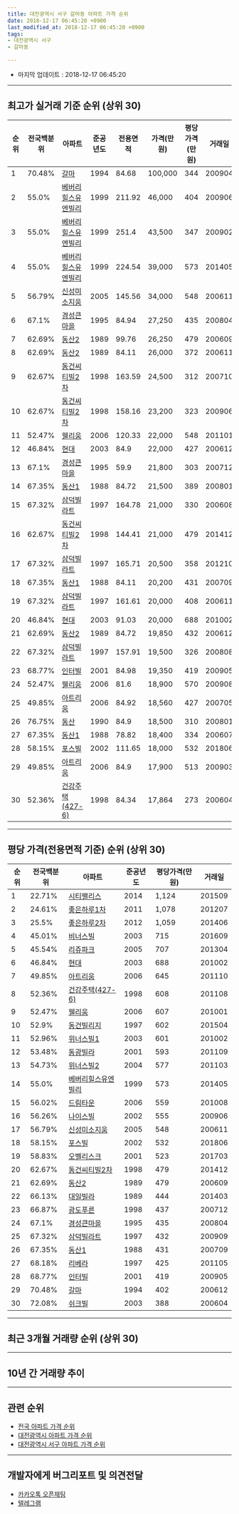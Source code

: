 ```yaml
---
title: 대전광역시 서구 갈마동 아파트 가격 순위
date: 2018-12-17 06:45:20 +0900
last_modified_at: 2018-12-17 06:45:20 +0900
tags:
- 대전광역시 서구
- 갈마동

---
```


* 마지막 업데이트 : 2018-12-17 06:45:20

---

## 최고가 실거래 기준 순위 (상위 30)


|순위|전국백분위|아파트|준공년도|전용면적|가격(만원)|평당가격(만원)|거래일|
|---|---|---|---|---|---|---|---|
|1|70.48%|[갈마](https://search.naver.com/search.naver?query=%EB%8C%80%EC%A0%84%EA%B4%91%EC%97%AD%EC%8B%9C+%EC%84%9C%EA%B5%AC+%EA%B0%88%EB%A7%88%EB%8F%99+%EA%B0%88%EB%A7%88)|1994|84.68|100,000|344|200904|
|2|55.0%|[베버리힐스유엔빌리](https://search.naver.com/search.naver?query=%EB%8C%80%EC%A0%84%EA%B4%91%EC%97%AD%EC%8B%9C+%EC%84%9C%EA%B5%AC+%EA%B0%88%EB%A7%88%EB%8F%99+%EB%B2%A0%EB%B2%84%EB%A6%AC%ED%9E%90%EC%8A%A4%EC%9C%A0%EC%97%94%EB%B9%8C%EB%A6%AC)|1999|211.92|46,000|404|200906|
|3|55.0%|[베버리힐스유엔빌리](https://search.naver.com/search.naver?query=%EB%8C%80%EC%A0%84%EA%B4%91%EC%97%AD%EC%8B%9C+%EC%84%9C%EA%B5%AC+%EA%B0%88%EB%A7%88%EB%8F%99+%EB%B2%A0%EB%B2%84%EB%A6%AC%ED%9E%90%EC%8A%A4%EC%9C%A0%EC%97%94%EB%B9%8C%EB%A6%AC)|1999|251.4|43,500|347|200902|
|4|55.0%|[베버리힐스유엔빌리](https://search.naver.com/search.naver?query=%EB%8C%80%EC%A0%84%EA%B4%91%EC%97%AD%EC%8B%9C+%EC%84%9C%EA%B5%AC+%EA%B0%88%EB%A7%88%EB%8F%99+%EB%B2%A0%EB%B2%84%EB%A6%AC%ED%9E%90%EC%8A%A4%EC%9C%A0%EC%97%94%EB%B9%8C%EB%A6%AC)|1999|224.54|39,000|573|201405|
|5|56.79%|[신성미소지움](https://search.naver.com/search.naver?query=%EB%8C%80%EC%A0%84%EA%B4%91%EC%97%AD%EC%8B%9C+%EC%84%9C%EA%B5%AC+%EA%B0%88%EB%A7%88%EB%8F%99+%EC%8B%A0%EC%84%B1%EB%AF%B8%EC%86%8C%EC%A7%80%EC%9B%80)|2005|145.56|34,000|548|200611|
|6|67.1%|[경성큰마을](https://search.naver.com/search.naver?query=%EB%8C%80%EC%A0%84%EA%B4%91%EC%97%AD%EC%8B%9C+%EC%84%9C%EA%B5%AC+%EA%B0%88%EB%A7%88%EB%8F%99+%EA%B2%BD%EC%84%B1%ED%81%B0%EB%A7%88%EC%9D%84)|1995|84.94|27,250|435|200804|
|7|62.69%|[동산2](https://search.naver.com/search.naver?query=%EB%8C%80%EC%A0%84%EA%B4%91%EC%97%AD%EC%8B%9C+%EC%84%9C%EA%B5%AC+%EA%B0%88%EB%A7%88%EB%8F%99+%EB%8F%99%EC%82%B02)|1989|99.76|26,250|479|200609|
|8|62.69%|[동산2](https://search.naver.com/search.naver?query=%EB%8C%80%EC%A0%84%EA%B4%91%EC%97%AD%EC%8B%9C+%EC%84%9C%EA%B5%AC+%EA%B0%88%EB%A7%88%EB%8F%99+%EB%8F%99%EC%82%B02)|1989|84.11|26,000|372|200611|
|9|62.67%|[동건씨티빌2차](https://search.naver.com/search.naver?query=%EB%8C%80%EC%A0%84%EA%B4%91%EC%97%AD%EC%8B%9C+%EC%84%9C%EA%B5%AC+%EA%B0%88%EB%A7%88%EB%8F%99+%EB%8F%99%EA%B1%B4%EC%94%A8%ED%8B%B0%EB%B9%8C2%EC%B0%A8)|1998|163.59|24,500|312|200710|
|10|62.67%|[동건씨티빌2차](https://search.naver.com/search.naver?query=%EB%8C%80%EC%A0%84%EA%B4%91%EC%97%AD%EC%8B%9C+%EC%84%9C%EA%B5%AC+%EA%B0%88%EB%A7%88%EB%8F%99+%EB%8F%99%EA%B1%B4%EC%94%A8%ED%8B%B0%EB%B9%8C2%EC%B0%A8)|1998|158.16|23,200|323|200906|
|11|52.47%|[웰리움](https://search.naver.com/search.naver?query=%EB%8C%80%EC%A0%84%EA%B4%91%EC%97%AD%EC%8B%9C+%EC%84%9C%EA%B5%AC+%EA%B0%88%EB%A7%88%EB%8F%99+%EC%9B%B0%EB%A6%AC%EC%9B%80)|2006|120.33|22,000|548|201101|
|12|46.84%|[현대](https://search.naver.com/search.naver?query=%EB%8C%80%EC%A0%84%EA%B4%91%EC%97%AD%EC%8B%9C+%EC%84%9C%EA%B5%AC+%EA%B0%88%EB%A7%88%EB%8F%99+%ED%98%84%EB%8C%80)|2003|84.9|22,000|427|200612|
|13|67.1%|[경성큰마을](https://search.naver.com/search.naver?query=%EB%8C%80%EC%A0%84%EA%B4%91%EC%97%AD%EC%8B%9C+%EC%84%9C%EA%B5%AC+%EA%B0%88%EB%A7%88%EB%8F%99+%EA%B2%BD%EC%84%B1%ED%81%B0%EB%A7%88%EC%9D%84)|1995|59.9|21,800|303|200712|
|14|67.35%|[동산1](https://search.naver.com/search.naver?query=%EB%8C%80%EC%A0%84%EA%B4%91%EC%97%AD%EC%8B%9C+%EC%84%9C%EA%B5%AC+%EA%B0%88%EB%A7%88%EB%8F%99+%EB%8F%99%EC%82%B01)|1988|84.72|21,500|389|200801|
|15|67.32%|[삼덕빌라트](https://search.naver.com/search.naver?query=%EB%8C%80%EC%A0%84%EA%B4%91%EC%97%AD%EC%8B%9C+%EC%84%9C%EA%B5%AC+%EA%B0%88%EB%A7%88%EB%8F%99+%EC%82%BC%EB%8D%95%EB%B9%8C%EB%9D%BC%ED%8A%B8)|1997|164.78|21,000|330|200608|
|16|62.67%|[동건씨티빌2차](https://search.naver.com/search.naver?query=%EB%8C%80%EC%A0%84%EA%B4%91%EC%97%AD%EC%8B%9C+%EC%84%9C%EA%B5%AC+%EA%B0%88%EB%A7%88%EB%8F%99+%EB%8F%99%EA%B1%B4%EC%94%A8%ED%8B%B0%EB%B9%8C2%EC%B0%A8)|1998|144.41|21,000|479|201412|
|17|67.32%|[삼덕빌라트](https://search.naver.com/search.naver?query=%EB%8C%80%EC%A0%84%EA%B4%91%EC%97%AD%EC%8B%9C+%EC%84%9C%EA%B5%AC+%EA%B0%88%EB%A7%88%EB%8F%99+%EC%82%BC%EB%8D%95%EB%B9%8C%EB%9D%BC%ED%8A%B8)|1997|165.71|20,500|358|201210|
|18|67.35%|[동산1](https://search.naver.com/search.naver?query=%EB%8C%80%EC%A0%84%EA%B4%91%EC%97%AD%EC%8B%9C+%EC%84%9C%EA%B5%AC+%EA%B0%88%EB%A7%88%EB%8F%99+%EB%8F%99%EC%82%B01)|1988|84.11|20,200|431|200709|
|19|67.32%|[삼덕빌라트](https://search.naver.com/search.naver?query=%EB%8C%80%EC%A0%84%EA%B4%91%EC%97%AD%EC%8B%9C+%EC%84%9C%EA%B5%AC+%EA%B0%88%EB%A7%88%EB%8F%99+%EC%82%BC%EB%8D%95%EB%B9%8C%EB%9D%BC%ED%8A%B8)|1997|161.61|20,000|408|200611|
|20|46.84%|[현대](https://search.naver.com/search.naver?query=%EB%8C%80%EC%A0%84%EA%B4%91%EC%97%AD%EC%8B%9C+%EC%84%9C%EA%B5%AC+%EA%B0%88%EB%A7%88%EB%8F%99+%ED%98%84%EB%8C%80)|2003|91.03|20,000|688|201002|
|21|62.69%|[동산2](https://search.naver.com/search.naver?query=%EB%8C%80%EC%A0%84%EA%B4%91%EC%97%AD%EC%8B%9C+%EC%84%9C%EA%B5%AC+%EA%B0%88%EB%A7%88%EB%8F%99+%EB%8F%99%EC%82%B02)|1989|84.72|19,850|432|200612|
|22|67.32%|[삼덕빌라트](https://search.naver.com/search.naver?query=%EB%8C%80%EC%A0%84%EA%B4%91%EC%97%AD%EC%8B%9C+%EC%84%9C%EA%B5%AC+%EA%B0%88%EB%A7%88%EB%8F%99+%EC%82%BC%EB%8D%95%EB%B9%8C%EB%9D%BC%ED%8A%B8)|1997|157.91|19,500|326|200808|
|23|68.77%|[인터빌](https://search.naver.com/search.naver?query=%EB%8C%80%EC%A0%84%EA%B4%91%EC%97%AD%EC%8B%9C+%EC%84%9C%EA%B5%AC+%EA%B0%88%EB%A7%88%EB%8F%99+%EC%9D%B8%ED%84%B0%EB%B9%8C)|2001|84.98|19,350|419|200905|
|24|52.47%|[웰리움](https://search.naver.com/search.naver?query=%EB%8C%80%EC%A0%84%EA%B4%91%EC%97%AD%EC%8B%9C+%EC%84%9C%EA%B5%AC+%EA%B0%88%EB%A7%88%EB%8F%99+%EC%9B%B0%EB%A6%AC%EC%9B%80)|2006|81.6|18,900|570|200908|
|25|49.85%|[아트리움](https://search.naver.com/search.naver?query=%EB%8C%80%EC%A0%84%EA%B4%91%EC%97%AD%EC%8B%9C+%EC%84%9C%EA%B5%AC+%EA%B0%88%EB%A7%88%EB%8F%99+%EC%95%84%ED%8A%B8%EB%A6%AC%EC%9B%80)|2006|84.92|18,560|427|200705|
|26|76.75%|[동산](https://search.naver.com/search.naver?query=%EB%8C%80%EC%A0%84%EA%B4%91%EC%97%AD%EC%8B%9C+%EC%84%9C%EA%B5%AC+%EA%B0%88%EB%A7%88%EB%8F%99+%EB%8F%99%EC%82%B0)|1990|84.9|18,500|310|200801|
|27|67.35%|[동산1](https://search.naver.com/search.naver?query=%EB%8C%80%EC%A0%84%EA%B4%91%EC%97%AD%EC%8B%9C+%EC%84%9C%EA%B5%AC+%EA%B0%88%EB%A7%88%EB%8F%99+%EB%8F%99%EC%82%B01)|1988|78.82|18,400|334|200607|
|28|58.15%|[포스빌](https://search.naver.com/search.naver?query=%EB%8C%80%EC%A0%84%EA%B4%91%EC%97%AD%EC%8B%9C+%EC%84%9C%EA%B5%AC+%EA%B0%88%EB%A7%88%EB%8F%99+%ED%8F%AC%EC%8A%A4%EB%B9%8C)|2002|111.65|18,000|532|201806|
|29|49.85%|[아트리움](https://search.naver.com/search.naver?query=%EB%8C%80%EC%A0%84%EA%B4%91%EC%97%AD%EC%8B%9C+%EC%84%9C%EA%B5%AC+%EA%B0%88%EB%A7%88%EB%8F%99+%EC%95%84%ED%8A%B8%EB%A6%AC%EC%9B%80)|2006|84.9|17,900|513|200903|
|30|52.36%|[건강주택(427-6)](https://search.naver.com/search.naver?query=%EB%8C%80%EC%A0%84%EA%B4%91%EC%97%AD%EC%8B%9C+%EC%84%9C%EA%B5%AC+%EA%B0%88%EB%A7%88%EB%8F%99+%EA%B1%B4%EA%B0%95%EC%A3%BC%ED%83%9D%28427-6%29)|1998|84.34|17,864|273|200604|


---

## 평당 가격(전용면적 기준) 순위 (상위 30)


|순위|전국백분위|아파트|준공년도|평당가격(만원)|거래일|
|---|---|---|---|---|---|
|1|22.71%|[시티팰리스](https://search.naver.com/search.naver?query=%EB%8C%80%EC%A0%84%EA%B4%91%EC%97%AD%EC%8B%9C+%EC%84%9C%EA%B5%AC+%EA%B0%88%EB%A7%88%EB%8F%99+%EC%8B%9C%ED%8B%B0%ED%8C%B0%EB%A6%AC%EC%8A%A4)|2014|1,124|201509|
|2|24.61%|[좋은하루1차](https://search.naver.com/search.naver?query=%EB%8C%80%EC%A0%84%EA%B4%91%EC%97%AD%EC%8B%9C+%EC%84%9C%EA%B5%AC+%EA%B0%88%EB%A7%88%EB%8F%99+%EC%A2%8B%EC%9D%80%ED%95%98%EB%A3%A81%EC%B0%A8)|2011|1,078|201207|
|3|25.5%|[좋은하루2차](https://search.naver.com/search.naver?query=%EB%8C%80%EC%A0%84%EA%B4%91%EC%97%AD%EC%8B%9C+%EC%84%9C%EA%B5%AC+%EA%B0%88%EB%A7%88%EB%8F%99+%EC%A2%8B%EC%9D%80%ED%95%98%EB%A3%A82%EC%B0%A8)|2012|1,059|201406|
|4|45.01%|[비너스빌](https://search.naver.com/search.naver?query=%EB%8C%80%EC%A0%84%EA%B4%91%EC%97%AD%EC%8B%9C+%EC%84%9C%EA%B5%AC+%EA%B0%88%EB%A7%88%EB%8F%99+%EB%B9%84%EB%84%88%EC%8A%A4%EB%B9%8C)|2003|715|201609|
|5|45.54%|[리쥬파크](https://search.naver.com/search.naver?query=%EB%8C%80%EC%A0%84%EA%B4%91%EC%97%AD%EC%8B%9C+%EC%84%9C%EA%B5%AC+%EA%B0%88%EB%A7%88%EB%8F%99+%EB%A6%AC%EC%A5%AC%ED%8C%8C%ED%81%AC)|2005|707|201304|
|6|46.84%|[현대](https://search.naver.com/search.naver?query=%EB%8C%80%EC%A0%84%EA%B4%91%EC%97%AD%EC%8B%9C+%EC%84%9C%EA%B5%AC+%EA%B0%88%EB%A7%88%EB%8F%99+%ED%98%84%EB%8C%80)|2003|688|201002|
|7|49.85%|[아트리움](https://search.naver.com/search.naver?query=%EB%8C%80%EC%A0%84%EA%B4%91%EC%97%AD%EC%8B%9C+%EC%84%9C%EA%B5%AC+%EA%B0%88%EB%A7%88%EB%8F%99+%EC%95%84%ED%8A%B8%EB%A6%AC%EC%9B%80)|2006|645|201110|
|8|52.36%|[건강주택(427-6)](https://search.naver.com/search.naver?query=%EB%8C%80%EC%A0%84%EA%B4%91%EC%97%AD%EC%8B%9C+%EC%84%9C%EA%B5%AC+%EA%B0%88%EB%A7%88%EB%8F%99+%EA%B1%B4%EA%B0%95%EC%A3%BC%ED%83%9D%28427-6%29)|1998|608|201108|
|9|52.47%|[웰리움](https://search.naver.com/search.naver?query=%EB%8C%80%EC%A0%84%EA%B4%91%EC%97%AD%EC%8B%9C+%EC%84%9C%EA%B5%AC+%EA%B0%88%EB%A7%88%EB%8F%99+%EC%9B%B0%EB%A6%AC%EC%9B%80)|2006|607|201001|
|10|52.9%|[동건빌리지](https://search.naver.com/search.naver?query=%EB%8C%80%EC%A0%84%EA%B4%91%EC%97%AD%EC%8B%9C+%EC%84%9C%EA%B5%AC+%EA%B0%88%EB%A7%88%EB%8F%99+%EB%8F%99%EA%B1%B4%EB%B9%8C%EB%A6%AC%EC%A7%80)|1997|602|201504|
|11|52.96%|[위너스빌1](https://search.naver.com/search.naver?query=%EB%8C%80%EC%A0%84%EA%B4%91%EC%97%AD%EC%8B%9C+%EC%84%9C%EA%B5%AC+%EA%B0%88%EB%A7%88%EB%8F%99+%EC%9C%84%EB%84%88%EC%8A%A4%EB%B9%8C1)|2003|601|201002|
|12|53.48%|[동광빌라](https://search.naver.com/search.naver?query=%EB%8C%80%EC%A0%84%EA%B4%91%EC%97%AD%EC%8B%9C+%EC%84%9C%EA%B5%AC+%EA%B0%88%EB%A7%88%EB%8F%99+%EB%8F%99%EA%B4%91%EB%B9%8C%EB%9D%BC)|2001|593|201109|
|13|54.73%|[위너스빌2](https://search.naver.com/search.naver?query=%EB%8C%80%EC%A0%84%EA%B4%91%EC%97%AD%EC%8B%9C+%EC%84%9C%EA%B5%AC+%EA%B0%88%EB%A7%88%EB%8F%99+%EC%9C%84%EB%84%88%EC%8A%A4%EB%B9%8C2)|2004|577|201103|
|14|55.0%|[베버리힐스유엔빌리](https://search.naver.com/search.naver?query=%EB%8C%80%EC%A0%84%EA%B4%91%EC%97%AD%EC%8B%9C+%EC%84%9C%EA%B5%AC+%EA%B0%88%EB%A7%88%EB%8F%99+%EB%B2%A0%EB%B2%84%EB%A6%AC%ED%9E%90%EC%8A%A4%EC%9C%A0%EC%97%94%EB%B9%8C%EB%A6%AC)|1999|573|201405|
|15|56.02%|[드림타운](https://search.naver.com/search.naver?query=%EB%8C%80%EC%A0%84%EA%B4%91%EC%97%AD%EC%8B%9C+%EC%84%9C%EA%B5%AC+%EA%B0%88%EB%A7%88%EB%8F%99+%EB%93%9C%EB%A6%BC%ED%83%80%EC%9A%B4)|2006|559|201008|
|16|56.26%|[나이스빌](https://search.naver.com/search.naver?query=%EB%8C%80%EC%A0%84%EA%B4%91%EC%97%AD%EC%8B%9C+%EC%84%9C%EA%B5%AC+%EA%B0%88%EB%A7%88%EB%8F%99+%EB%82%98%EC%9D%B4%EC%8A%A4%EB%B9%8C)|2002|555|200906|
|17|56.79%|[신성미소지움](https://search.naver.com/search.naver?query=%EB%8C%80%EC%A0%84%EA%B4%91%EC%97%AD%EC%8B%9C+%EC%84%9C%EA%B5%AC+%EA%B0%88%EB%A7%88%EB%8F%99+%EC%8B%A0%EC%84%B1%EB%AF%B8%EC%86%8C%EC%A7%80%EC%9B%80)|2005|548|200611|
|18|58.15%|[포스빌](https://search.naver.com/search.naver?query=%EB%8C%80%EC%A0%84%EA%B4%91%EC%97%AD%EC%8B%9C+%EC%84%9C%EA%B5%AC+%EA%B0%88%EB%A7%88%EB%8F%99+%ED%8F%AC%EC%8A%A4%EB%B9%8C)|2002|532|201806|
|19|58.83%|[오벨리스크](https://search.naver.com/search.naver?query=%EB%8C%80%EC%A0%84%EA%B4%91%EC%97%AD%EC%8B%9C+%EC%84%9C%EA%B5%AC+%EA%B0%88%EB%A7%88%EB%8F%99+%EC%98%A4%EB%B2%A8%EB%A6%AC%EC%8A%A4%ED%81%AC)|2001|523|201703|
|20|62.67%|[동건씨티빌2차](https://search.naver.com/search.naver?query=%EB%8C%80%EC%A0%84%EA%B4%91%EC%97%AD%EC%8B%9C+%EC%84%9C%EA%B5%AC+%EA%B0%88%EB%A7%88%EB%8F%99+%EB%8F%99%EA%B1%B4%EC%94%A8%ED%8B%B0%EB%B9%8C2%EC%B0%A8)|1998|479|201412|
|21|62.69%|[동산2](https://search.naver.com/search.naver?query=%EB%8C%80%EC%A0%84%EA%B4%91%EC%97%AD%EC%8B%9C+%EC%84%9C%EA%B5%AC+%EA%B0%88%EB%A7%88%EB%8F%99+%EB%8F%99%EC%82%B02)|1989|479|200609|
|22|66.13%|[대일빌라](https://search.naver.com/search.naver?query=%EB%8C%80%EC%A0%84%EA%B4%91%EC%97%AD%EC%8B%9C+%EC%84%9C%EA%B5%AC+%EA%B0%88%EB%A7%88%EB%8F%99+%EB%8C%80%EC%9D%BC%EB%B9%8C%EB%9D%BC)|1989|444|201403|
|23|66.87%|[광도푸른](https://search.naver.com/search.naver?query=%EB%8C%80%EC%A0%84%EA%B4%91%EC%97%AD%EC%8B%9C+%EC%84%9C%EA%B5%AC+%EA%B0%88%EB%A7%88%EB%8F%99+%EA%B4%91%EB%8F%84%ED%91%B8%EB%A5%B8)|1998|437|200712|
|24|67.1%|[경성큰마을](https://search.naver.com/search.naver?query=%EB%8C%80%EC%A0%84%EA%B4%91%EC%97%AD%EC%8B%9C+%EC%84%9C%EA%B5%AC+%EA%B0%88%EB%A7%88%EB%8F%99+%EA%B2%BD%EC%84%B1%ED%81%B0%EB%A7%88%EC%9D%84)|1995|435|200804|
|25|67.32%|[삼덕빌라트](https://search.naver.com/search.naver?query=%EB%8C%80%EC%A0%84%EA%B4%91%EC%97%AD%EC%8B%9C+%EC%84%9C%EA%B5%AC+%EA%B0%88%EB%A7%88%EB%8F%99+%EC%82%BC%EB%8D%95%EB%B9%8C%EB%9D%BC%ED%8A%B8)|1997|432|200909|
|26|67.35%|[동산1](https://search.naver.com/search.naver?query=%EB%8C%80%EC%A0%84%EA%B4%91%EC%97%AD%EC%8B%9C+%EC%84%9C%EA%B5%AC+%EA%B0%88%EB%A7%88%EB%8F%99+%EB%8F%99%EC%82%B01)|1988|431|200709|
|27|68.18%|[리베라](https://search.naver.com/search.naver?query=%EB%8C%80%EC%A0%84%EA%B4%91%EC%97%AD%EC%8B%9C+%EC%84%9C%EA%B5%AC+%EA%B0%88%EB%A7%88%EB%8F%99+%EB%A6%AC%EB%B2%A0%EB%9D%BC)|1997|425|201105|
|28|68.77%|[인터빌](https://search.naver.com/search.naver?query=%EB%8C%80%EC%A0%84%EA%B4%91%EC%97%AD%EC%8B%9C+%EC%84%9C%EA%B5%AC+%EA%B0%88%EB%A7%88%EB%8F%99+%EC%9D%B8%ED%84%B0%EB%B9%8C)|2001|419|200905|
|29|70.48%|[갈마](https://search.naver.com/search.naver?query=%EB%8C%80%EC%A0%84%EA%B4%91%EC%97%AD%EC%8B%9C+%EC%84%9C%EA%B5%AC+%EA%B0%88%EB%A7%88%EB%8F%99+%EA%B0%88%EB%A7%88)|1994|402|200612|
|30|72.08%|[쉬크빌](https://search.naver.com/search.naver?query=%EB%8C%80%EC%A0%84%EA%B4%91%EC%97%AD%EC%8B%9C+%EC%84%9C%EA%B5%AC+%EA%B0%88%EB%A7%88%EB%8F%99+%EC%89%AC%ED%81%AC%EB%B9%8C)|2003|388|200604|


---

## 최근 3개월 거래량 순위 (상위 30)


<div style="width:100%;">
    <canvas id="deal_count_ranking" height="250"></canvas>
</div>


<script>
new Chart(document.getElementById("deal_count_ranking"), {
    type: 'horizontalBar',
    data: {
        labels: ['경성큰마을', '갈마', '광도푸른', '동산1', '동산2', '포스빌', '쌍룡', '신성미소지움', '동산', '오벨리스크', '동건씨티빌2차', '나이스빌', '동건빌리지', '좋은하루2차'],
        datasets: [{
            label: '실거래 수',
            data: [40, 23, 5, 4, 3, 3, 2, 1, 1, 1, 1, 1, 1, 1],
            borderColor: "rgba(255, 0, 128, 1)",
            backgroundColor: "rgba(255, 0, 128, 0.5)",
            fill: false,
        }]
    },
    options: {
        responsive: true,
        title: {
            display: true,
            text: '최근 3개월 거래량 순위'
        },
        tooltips: {
            mode: 'index',
            intersect: false,
            callbacks: {
                title: function(tooltipItems, data) {
                    return "실거래 수:";
                },
                label: function(tooltipItem, data) {
                    return data.labels[tooltipItem.index] + ": " + tooltipItem.xLabel;
                }
            }
        },
        hover: {
            mode: 'nearest',
            intersect: true
        },
        scales: {
            xAxes: [{
                display: true,
                scaleLabel: {
                    display: true,
                    labelString: '실거래 수'
                },
                ticks: {
                    suggestedMin: 0,
                }
            }],
            yAxes: [{
                display: true,
                ticks: {
                    autoSkip: false,
                    callback: function(value, index, values) {
                        if (value.length > 15)
                            return value.substr(0, 13) + "...";
                        else
                            return value;
                    }
                },
                scaleLabel: {
                    display: false,
                }
            }]
        }
    }
});

</script>


---

## 10년 간 거래량 추이


<div style="width:100%;">
    <canvas id="deal_progress" height="250"></canvas>
</div>

<script>
new Chart(document.getElementById("deal_progress"), {
    type: 'line',
    data: {
        labels: ['200812','200901','200902','200903','200904','200905','200906','200907','200908','200909','200910','200911','200912','201001','201002','201003','201004','201005','201006','201007','201008','201009','201010','201011','201012','201101','201102','201103','201104','201105','201106','201107','201108','201109','201110','201111','201112','201201','201202','201203','201204','201205','201206','201207','201208','201209','201210','201211','201212','201301','201302','201303','201304','201305','201306','201307','201308','201309','201310','201311','201312','201401','201402','201403','201404','201405','201406','201407','201408','201409','201410','201411','201412','201501','201502','201503','201504','201505','201506','201507','201508','201509','201510','201511','201512','201601','201602','201603','201604','201605','201606','201607','201608','201609','201610','201611','201612','201701','201702','201703','201704','201705','201706','201707','201708','201709','201710','201711','201712','201801','201802','201803','201804','201805','201806','201807','201808','201809','201810','201811','201812'],
        datasets: [{
            label: '실거래 수',
            pointRadius: 1,
            data: [30, 30, 40, 49, 54, 49, 58, 55, 75, 76, 46, 44, 55, 87, 65, 63, 47, 44, 48, 45, 55, 45, 86, 55, 73, 61, 48, 45, 53, 45, 53, 42, 42, 42, 40, 19, 23, 22, 40, 32, 28, 27, 23, 33, 20, 33, 37, 33, 26, 40, 41, 38, 47, 47, 50, 36, 37, 47, 55, 49, 31, 64, 53, 53, 46, 41, 33, 39, 46, 64, 47, 44, 45, 44, 36, 58, 61, 40, 24, 37, 47, 33, 57, 42, 42, 31, 34, 57, 38, 40, 45, 40, 44, 52, 67, 46, 32, 35, 45, 46, 50, 38, 40, 38, 17, 40, 37, 40, 28, 28, 42, 40, 23, 29, 34, 21, 32, 36, 52, 29, 6],
            borderColor: "rgba(255, 201, 14, 1)",
            backgroundColor: "rgba(255, 201, 14, 0.5)",
            fill: true,
        }]
    },
    options: {
        responsive: true,
        title: {
            display: true,
            text: '10년간 거래량 추이'
        },
        tooltips: {
            mode: 'index',
            intersect: false,
        },
        hover: {
            mode: 'nearest',
            intersect: true
        },
        scales: {
            xAxes: [{
                display: true,
                scaleLabel: {
                    display: true,
                    labelString: '년/월'
                }
            }],
            yAxes: [{
                display: true,
                ticks: {
                    suggestedMin: 0,
                },
                scaleLabel: {
                    display: true,
                    labelString: '실거래 수'
                }
            }]
        }
    }
});

</script>


---

## 관련 순위

- [전국 아파트 가격 순위](https://inasie.github.io/apt-ranking/전국)
- [대전광역시 아파트 가격 순위](https://inasie.github.io/apt-ranking/대전광역시)
- [대전광역시 서구 아파트 가격 순위](https://inasie.github.io/apt-ranking/대전광역시-서구)


---

## 개발자에게 버그리포트 및 의견전달

- [카카오톡 오픈채팅](https://open.kakao.com/o/gLJUAP4)
- [텔레그램](https://t.me/inasie)

